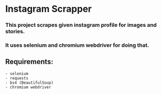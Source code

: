 # Instagram Scrapper

### This project scrapes given instagram profile for images and stories.
### It uses selenium and chromium webdriver for doing that.
## Requirements:
    - selenium
    - requests
    - bs4 (BeautifulSoup)
    - chromium webdriver

